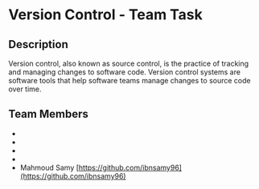 # Version Control - Team Task

## Description

Version control, also known as source control, is the practice of tracking and managing changes to software code. Version control systems are software tools that help software teams manage changes to source code over time.

## Team Members

-
-
-
-
- Mahmoud Samy [https://github.com/ibnsamy96](https://github.com/ibnsamy96)
